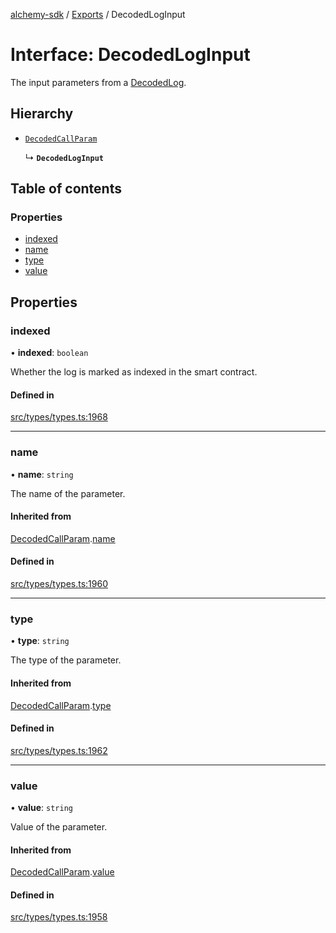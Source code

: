[alchemy-sdk](../README.md) / [Exports](../modules.md) / DecodedLogInput

# Interface: DecodedLogInput

The input parameters from a [DecodedLog](DecodedLog.md).

## Hierarchy

- [`DecodedCallParam`](DecodedCallParam.md)

  ↳ **`DecodedLogInput`**

## Table of contents

### Properties

- [indexed](DecodedLogInput.md#indexed)
- [name](DecodedLogInput.md#name)
- [type](DecodedLogInput.md#type)
- [value](DecodedLogInput.md#value)

## Properties

### indexed

• **indexed**: `boolean`

Whether the log is marked as indexed in the smart contract.

#### Defined in

[src/types/types.ts:1968](https://github.com/alchemyplatform/alchemy-sdk-js/blob/a162d40/src/types/types.ts#L1968)

___

### name

• **name**: `string`

The name of the parameter.

#### Inherited from

[DecodedCallParam](DecodedCallParam.md).[name](DecodedCallParam.md#name)

#### Defined in

[src/types/types.ts:1960](https://github.com/alchemyplatform/alchemy-sdk-js/blob/a162d40/src/types/types.ts#L1960)

___

### type

• **type**: `string`

The type of the parameter.

#### Inherited from

[DecodedCallParam](DecodedCallParam.md).[type](DecodedCallParam.md#type)

#### Defined in

[src/types/types.ts:1962](https://github.com/alchemyplatform/alchemy-sdk-js/blob/a162d40/src/types/types.ts#L1962)

___

### value

• **value**: `string`

Value of the parameter.

#### Inherited from

[DecodedCallParam](DecodedCallParam.md).[value](DecodedCallParam.md#value)

#### Defined in

[src/types/types.ts:1958](https://github.com/alchemyplatform/alchemy-sdk-js/blob/a162d40/src/types/types.ts#L1958)

